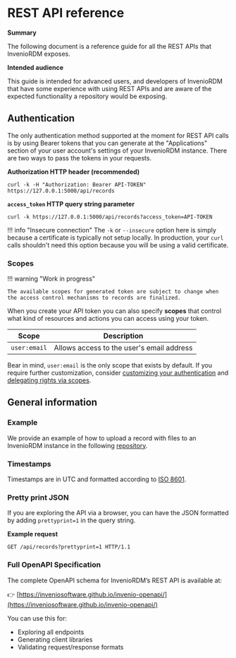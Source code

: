 # REST API reference

**Summary**

The following document is a reference guide for all the REST APIs that InvenioRDM exposes.

**Intended audience**

This guide is intended for advanced users, and developers of InvenioRDM that have some experience with using REST APIs and are aware of the expected functionality a repository would be exposing.

## Authentication

The only authentication method supported at the moment for REST API calls is by using Bearer tokens that you can generate at the "Applications" section of your user account's settings of your InvenioRDM instance. There are two ways to pass the tokens in your requests.

**Authorization HTTP header (recommended)**

```shell
curl -k -H "Authorization: Bearer API-TOKEN" https://127.0.0.1:5000/api/records
```

**`access_token` HTTP query string parameter**

```shell
curl -k https://127.0.0.1:5000/api/records?access_token=API-TOKEN
```

!!! info "Insecure connection"
    The `-k` or `--insecure` option here is simply because a certificate is typically not setup locally. In production,
    your `curl` calls shouldn't need this option because you will be using a valid certificate.

### Scopes

!!! warning "Work in progress"

    The available scopes for generated token are subject to change when the access control mechanisms to records are finalized.

When you create your API token you can also specify **scopes** that control what kind of resources and actions you can access using your token.

| Scope        | Description                               |
| ------------ | ----------------------------------------- |
| `user:email` | Allows access to the user's email address |

Bear in mind, `user:email` is the only scope that exists by default. If you require further customization, consider [customizing your authentication](../operate/customize/authentication.md#oauth) and [delegating rights via scopes](https://invenio-oauth2server.readthedocs.io/en/latest/usage.html#delegating-rights-via-scopes).

## General information

### Example

We provide an example of how to upload a record with files to an InvenioRDM
instance in the following [repository](https://github.com/inveniosoftware/docs-invenio-rdm-restapi-example).

### Timestamps

Timestamps are in UTC and formatted according to [ISO 8601](https://en.wikipedia.org/wiki/ISO_8601).


### Pretty print JSON

If you are exploring the API via a browser, you can have the JSON formatted by
adding ``prettyprint=1`` in the query string.

**Example request**

```http
GET /api/records?prettyprint=1 HTTP/1.1
```

### Full OpenAPI Specification

The complete OpenAPI schema for InvenioRDM’s REST API is available at:

👉 [https://inveniosoftware.github.io/invenio-openapi/](https://inveniosoftware.github.io/invenio-openapi/)

You can use this for:

- Exploring all endpoints
- Generating client libraries
- Validating request/response formats
